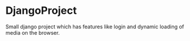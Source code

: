 # DjangoProject
Small django project which has features like login and dynamic loading of media on the browser. 
